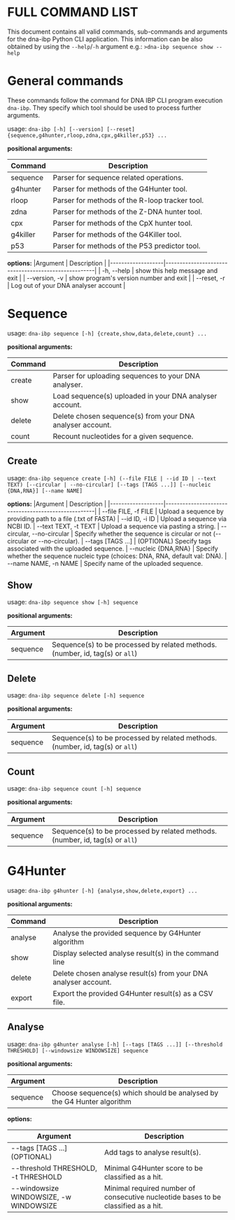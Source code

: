 <h1>FULL COMMAND LIST</h1>

This document contains all valid commands, sub-commands and arguments for the dna-ibp Python CLI application. This information can be also obtained by using the `--help`/`-h` argument e.g.: `>dna-ibp sequence show --help`

 # General commands

These commands follow the command for DNA IBP CLI program execution `dna-ibp`. They specify which tool should be used to process further arguments.

usage: `dna-ibp [-h] [--version] [--reset] {sequence,g4hunter,rloop,zdna,cpx,g4killer,p53} ...`

**positional arguments:**

|Command            | Description                                         |
|-------------------|-----------------------------------------------------|
|    sequence       |     Parser for sequence related operations.         |
|    g4hunter       |     Parser for methods of the G4Hunter tool.        |
|    rloop          |     Parser for methods of the R-loop tracker tool.  |
|    zdna           |     Parser for methods of the Z-DNA hunter tool.    |
|    cpx            |     Parser for methods of the CpX hunter tool.      |
|    g4killer       |     Parser for methods of the G4Killer tool.        |
|    p53            |     Parser for methods of the P53 predictor tool.   |

**options:**
|Argument            | Description                                        |
|-------------------|-----------------------------------------------------|
|  -h, --help       |     show this help message and exit                 |
|  --version, -v    |     show program's version number and exit          |
|  --reset, -r      |     Log out of your DNA analyser account            |

# Sequence

usage: `dna-ibp sequence [-h] {create,show,data,delete,count} ...`

**positional arguments:**

|Command            | Description                                                     |
|-------------------|-----------------------------------------------------            |
|    create         |     Parser for uploading sequences to your DNA analyser.        |
|    show           |     Load sequence(s) uploaded in your DNA analyser account.     |
|    delete         |     Delete chosen sequence(s) from your DNA analyser account.   |
|    count          |     Recount nucleotides for a given sequence.                   |

## Create

usage: `dna-ibp sequence create [-h] (--file FILE | --id ID | --text TEXT) [--circular | --no-circular] [--tags [TAGS ...]] [--nucleic {DNA,RNA}] [--name NAME]`

**options:**
|Argument            | Description                                        |
|-------------------|-----------------------------------------------------|
|  --file FILE, -f FILE      |    Upload a sequence by providing path to a file (.txt of FASTA)
|  --id ID, -i ID            |    Upload a sequence via NCBI ID.
|  --text TEXT, -t TEXT       |   Upload a sequence via pasting a string.
|  --circular, --no-circular  |   Specify whether the sequence is circular or not (--circular or --no-circular).
|  --tags [TAGS ...]          |   (OPTIONAL) Specify tags associated with the uploaded sequence.
|  --nucleic {DNA,RNA}        |   Specify whether the sequence nucleic type (choices: DNA, RNA, default val: DNA).
|  --name NAME, -n NAME       |   Specify name of the uploaded sequence.

## Show

usage: `dna-ibp sequence show [-h] sequence`

**positional arguments:**

|Argument            | Description                                        |
|-------------------|-----------------------------------------------------|
|  sequence   | Sequence(s) to be processed by related methods. (number, id, tag(s) or `all`)|

## Delete

usage: `dna-ibp sequence delete [-h] sequence`

**positional arguments:**

|Argument            | Description                                        |
|-------------------|-----------------------------------------------------|
|  sequence   | Sequence(s) to be processed by related methods. (number, id, tag(s) or `all`)|

## Count

usage: `dna-ibp sequence count [-h] sequence`

**positional arguments:**

|Argument            | Description                                        |
|-------------------|-----------------------------------------------------|
|  sequence   | Sequence(s) to be processed by related methods. (number, id, tag(s) or `all`)|

# G4Hunter

usage: `dna-ibp g4hunter [-h] {analyse,show,delete,export} ...`

**positional arguments:**

|Command            | Description                                        |
|-------------------|-----------------------------------------------------|
|    analyse        |     Analyse the provided sequence by G4Hunter algorithm               |
|    show           |     Display selected analyse result(s) in the command line            |
|    delete         |     Delete chosen analyse result(s) from your DNA analyser account.   |
|    export         |     Export the provided G4Hunter result(s) as a CSV file.             |

## Analyse

usage: `dna-ibp g4hunter analyse [-h] [--tags [TAGS ...]] [--threshold THRESHOLD] [--windowsize WINDOWSIZE] sequence`

**positional arguments:**

|Argument            | Description                                        |
|-------------------|-----------------------------------------------------|
|  sequence          |    Choose sequence(s) which should be analysed by the G4 Hunter algorithm |

**options:**

|Argument            | Description                                        |
|-------------------|-----------------------------------------------------|
|  --tags [TAGS ...]     (OPTIONAL)      | Add tags to analyse result(s).                                                      |
|  --threshold THRESHOLD, -t THRESHOLD   | Minimal G4Hunter score to be classified as a hit.                                   |
|  --windowsize WINDOWSIZE, -w WINDOWSIZE | Minimal required number of consecutive nucleotide bases to be classified as a hit. |
